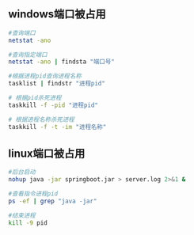 ## windows端口被占用

```bash
#查询端口
netstat -ano

#查询指定端口
netstat -ano | findsta "端口号"

#根据进程pid查询进程名称
tasklist | findstr "进程pid"

# 根据pid杀死进程
taskkill -f -pid "进程pid"

# 根据进程名称杀死进程
taskkill -f -t -im "进程名称"
```



## linux端口被占用

```bash
#后台启动
nohup java -jar springboot.jar > server.log 2>&1 &

#查看指令进程pid
ps -ef | grep "java -jar"

#结束进程
kill -9 pid
```

